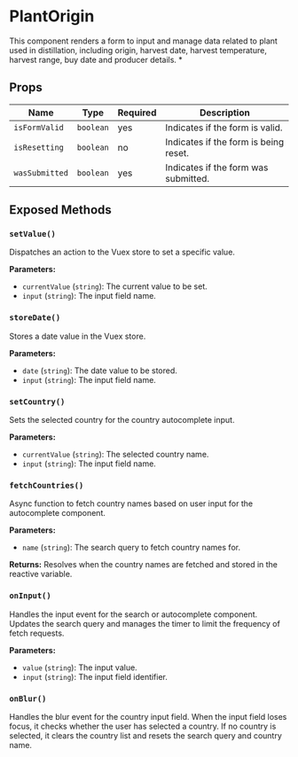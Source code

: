 # PlantOrigin

This component renders a form to input and manage data related to plant used in distillation, including origin, harvest date, harvest temperature, harvest range, buy date and producer details.
 *

## Props

| Name | Type | Required | Description |
|------|------|----------|-------------|
| `isFormValid` | `boolean` | yes | Indicates if the form is valid. |
| `isResetting` | `boolean` | no | Indicates if the form is being reset. |
| `wasSubmitted` | `boolean` | yes | Indicates if the form was submitted. |

## Exposed Methods

### `setValue()`
Dispatches an action to the Vuex store to set a specific value.

**Parameters:**
- `currentValue` (`string`): The current value to be set.
- `input` (`string`): The input field name.

### `storeDate()`
Stores a date value in the Vuex store.

**Parameters:**
- `date` (`string`): The date value to be stored.
- `input` (`string`): The input field name.

### `setCountry()`
Sets the selected country for the country autocomplete input.

**Parameters:**
- `currentValue` (`string`): The selected country name.
- `input` (`string`): The input field name.

### `fetchCountries()`
Async function to fetch country names based on user input for the autocomplete component.

**Parameters:**
- `name` (`string`): The search query to fetch country names for.

**Returns:** Resolves when the country names are fetched and stored in the reactive variable.

### `onInput()`
Handles the input event for the search or autocomplete component.
Updates the search query and manages the timer to limit the frequency of fetch requests.

**Parameters:**
- `value` (`string`): The input value.
- `input` (`string`): The input field identifier.

### `onBlur()`
Handles the blur event for the country input field.
When the input field loses focus, it checks whether the user has selected a country.
If no country is selected, it clears the country list and resets the search query and country name.

